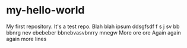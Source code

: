 # my-hello-world
My first repository.  It's a test repo.
Blah blah  ipsum
ddsgfsdf f s j sv bb bbnrg nev ebebeber bbnebvasvbnrry mnegw 
More ore ore
Again again again
more lines
